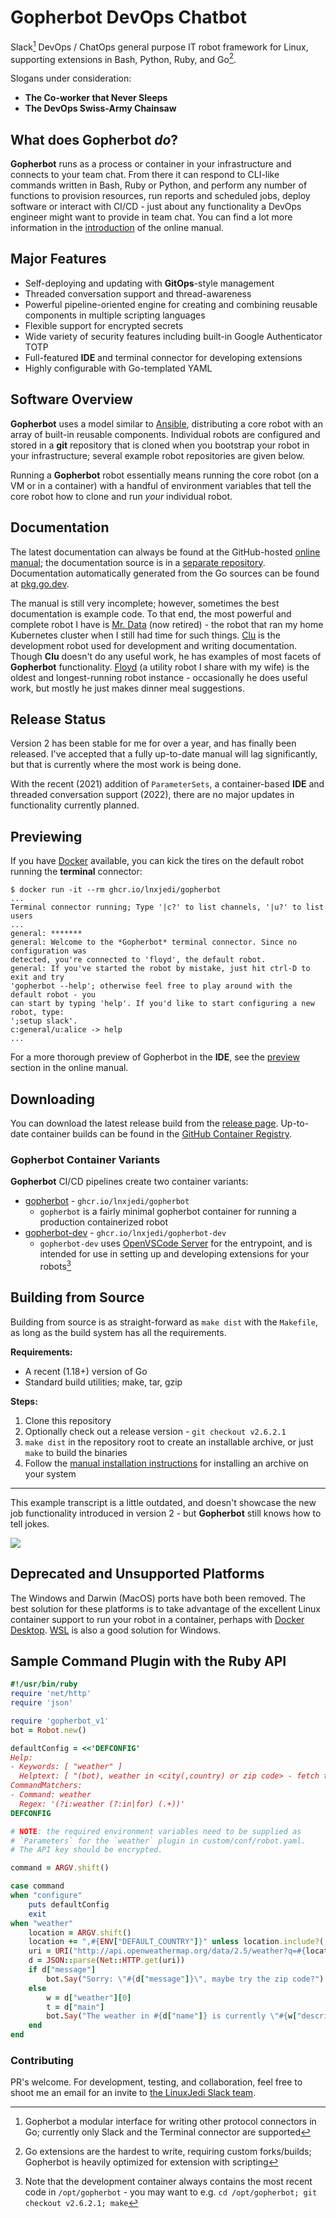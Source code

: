 # Gopherbot DevOps Chatbot

Slack[^connectors] DevOps / ChatOps general purpose IT robot framework for Linux, supporting extensions in Bash, Python, Ruby, and Go[^go].

[^connectors]: Gopherbot a modular interface for writing other protocol connectors in Go; currently only Slack and the Terminal connector are supported
[^go]: Go extensions are the hardest to write, requiring custom forks/builds; Gopherbot is heavily optimized for extension with scripting

Slogans under consideration:
* **The Co-worker that Never Sleeps**
* **The DevOps Swiss-Army Chainsaw**

## What does Gopherbot *do*?
**Gopherbot** runs as a process or container in your infrastructure and connects to your team chat. From there it can respond to CLI-like commands written in Bash, Ruby or Python, and perform any number of functions to provision resources, run reports and scheduled jobs, deploy software or interact with CI/CD - just about any functionality a DevOps engineer might want to provide in team chat. You can find a lot more information in the [introduction](https://lnxjedi.github.io/gopherbot/Introduction.html) of the online manual.

## Major Features
* Self-deploying and updating with **GitOps**-style management
* Threaded conversation support and thread-awareness
* Powerful pipeline-oriented engine for creating and combining reusable components in multiple scripting languages
* Flexible support for encrypted secrets
* Wide variety of security features including built-in Google Authenticator TOTP
* Full-featured **IDE** and terminal connector for developing extensions
* Highly configurable with Go-templated YAML

## Software Overview
**Gopherbot** uses a model similar to [Ansible](https://ansible.com), distributing a core robot with an array of built-in reusable components. Individual robots are configured and stored in a **git** repository that is cloned when you bootstrap your robot in your infrastructure; several example robot repositories are given below.

Running a **Gopherbot** robot essentially means running the core robot (on a VM or in a container) with a handful of environment variables that tell the core robot how to clone and run *your* individual robot.

## Documentation
The latest documentation can always be found at the GitHub-hosted [online manual](https://lnxjedi.github.io/gopherbot); the documentation source is in a [separate repository](https://github.com/lnxjedi/gopherbot-doc). Documentation automatically generated from the Go sources can be found at [pkg.go.dev](https://pkg.go.dev/github.com/lnxjedi/gopherbot/v2).

The manual is still very incomplete; however, sometimes the best documentation is example code. To that end, the most powerful and complete robot I have is [Mr. Data](https://github.com/parsley42/data-gopherbot) (now retired) - the robot that ran my home Kubernetes cluster when I still had time for such things. [Clu](https://github.com/parsley42/clu-gopherbot) is the development robot used for development and writing documentation. Though **Clu** doesn't do any useful work, he has examples of most facets of **Gopherbot** functionality. [Floyd](https://github.com/parsley42/floyd-gopherbot) (a utility robot I share with my wife) is the oldest and longest-running robot instance - occasionally he does useful work, but mostly he just makes dinner meal suggestions.

## Release Status
Version 2 has been stable for me for over a year, and has finally been released. I've accepted that a fully up-to-date manual will lag significantly, but that is currently where the most work is being done.

With the recent (2021) addition of `ParameterSets`, a container-based **IDE** and threaded conversation support (2022), there are no major updates in functionality currently planned.

## Previewing
If you have [Docker](https://www.docker.com/) available, you can kick the tires on the default robot running the **terminal** connector:
```
$ docker run -it --rm ghcr.io/lnxjedi/gopherbot
...
Terminal connector running; Type '|c?' to list channels, '|u?' to list users
...
general: *******
general: Welcome to the *Gopherbot* terminal connector. Since no configuration was
detected, you're connected to 'floyd', the default robot.
general: If you've started the robot by mistake, just hit ctrl-D to exit and try
'gopherbot --help'; otherwise feel free to play around with the default robot - you
can start by typing 'help'. If you'd like to start configuring a new robot, type:
';setup slack'.
c:general/u:alice -> help
...
```

For a more thorough preview of Gopherbot in the **IDE**, see the [preview](https://lnxjedi.github.io/gopherbot/botdev/IDE.html#previewing-gopherbot) section in the online manual.

## Downloading
You can download the latest release build from the [release page](https://github.com/lnxjedi/gopherbot/releases/latest). Up-to-date container builds can be found in the [GitHub Container Registry](hhttps://github.com/orgs/lnxjedi/packages?repo_name=gopherbot).

### Gopherbot Container Variants
**Gopherbot** CI/CD pipelines create two container variants:
* [gopherbot](https://github.com/lnxjedi/gopherbot/pkgs/container/gopherbot) - `ghcr.io/lnxjedi/gopherbot`
  * `gopherbot` is a fairly minimal gopherbot container for running a production containerized robot
* [gopherbot-dev](https://github.com/lnxjedi/gopherbot/pkgs/container/gopherbot-dev) - `ghcr.io/lnxjedi/gopherbot-dev`
  * `gopherbot-dev` uses [OpenVSCode Server](https://github.com/gitpod-io/openvscode-server) for the entrypoint, and is intended for use in setting up and developing extensions for your robots[^devcontainer]

[^devcontainer]: Note that the development container always contains the most recent code in `/opt/gopherbot` - you may want to e.g. `cd /opt/gopherbot; git checkout v2.6.2.1; make`

## Building from Source
Building from source is as straight-forward as `make dist` with the `Makefile`, as long as the build system has all the requirements.

**Requirements:**
* A recent (1.18+) version of Go
* Standard build utilities; make, tar, gzip

**Steps:**
1. Clone this repository
1. Optionally check out a release version - `git checkout v2.6.2.1`
1. `make dist` in the repository root to create an installable archive, or just `make` to build the binaries
1. Follow the [manual installation instructions](https://lnxjedi.github.io/gopherbot/install/ManualInstall.html#installing-the-archive) for installing an archive on your system

---

This example transcript is a little outdated, and doesn't showcase the new job functionality introduced in version 2 - but **Gopherbot** still knows how to tell jokes.

![](https://raw.githubusercontent.com/wiki/lnxjedi/gopherbot/botdemo.gif)

## Deprecated and Unsupported Platforms
The Windows and Darwin (MacOS) ports have both been removed. The best solution for these platforms is to take advantage of the excellent Linux container support to run your robot in a container, perhaps with [Docker Desktop](https://www.docker.com/products/docker-desktop). [WSL](https://docs.microsoft.com/en-us/windows/wsl/install) is also a good solution for Windows.

## Sample Command Plugin with the Ruby API
```ruby
#!/usr/bin/ruby
require 'net/http'
require 'json'

require 'gopherbot_v1'
bot = Robot.new()

defaultConfig = <<'DEFCONFIG'
Help:
- Keywords: [ "weather" ]
  Helptext: [ "(bot), weather in <city(,country) or zip code> - fetch the weather from OpenWeatherMap" ]
CommandMatchers:
- Command: weather
  Regex: '(?i:weather (?:in|for) (.+))'
DEFCONFIG

# NOTE: the required environment variables need to be supplied as
# `Parameters` for the `weather` plugin in custom/conf/robot.yaml.
# The API key should be encrypted.

command = ARGV.shift()

case command
when "configure"
    puts defaultConfig
    exit
when "weather"
    location = ARGV.shift()
    location += ",#{ENV["DEFAULT_COUNTRY"]}" unless location.include?(',')
    uri = URI("http://api.openweathermap.org/data/2.5/weather?q=#{location}&units=#{ENV["TEMP_UNITS"]}&APPID=#{ENV["OWM_APIKEY"]}")
    d = JSON::parse(Net::HTTP.get(uri))
    if d["message"]
        bot.Say("Sorry: \"#{d["message"]}\", maybe try the zip code?")
    else
        w = d["weather"][0]
        t = d["main"]
        bot.Say("The weather in #{d["name"]} is currently \"#{w["description"]}\" and #{t["temp"]} degrees, with a forecast low of #{t["temp_min"]} and high of #{t["temp_max"]}")
    end
end
```

### Contributing
PR's welcome. For development, testing, and collaboration, feel free to shoot me an email for an invite to [the LinuxJedi Slack team](https://linuxjedi.slack.com).
